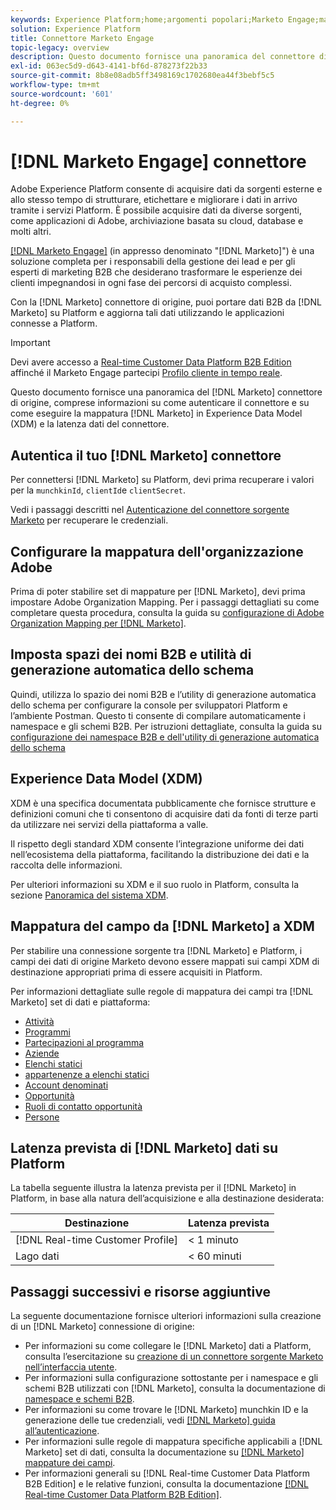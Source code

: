 ```yaml
---
keywords: Experience Platform;home;argomenti popolari;Marketo Engage;marketing da coinvolgere;marketo
solution: Experience Platform
title: Connettore Marketo Engage
topic-legacy: overview
description: Questo documento fornisce una panoramica del connettore di origine del Marketo Engage, con informazioni sull’autenticazione, la mappatura e la latenza dei dati.
exl-id: 063ec5d9-d643-4141-bf6d-878273f22b33
source-git-commit: 8b8e08adb5ff3498169c1702680ea44f3bebf5c5
workflow-type: tm+mt
source-wordcount: '601'
ht-degree: 0%

---
```


# [!DNL Marketo Engage] connettore

Adobe Experience Platform consente di acquisire dati da sorgenti esterne e allo stesso tempo di strutturare, etichettare e migliorare i dati in arrivo tramite i servizi Platform. È possibile acquisire dati da diverse sorgenti, come applicazioni di Adobe, archiviazione basata su cloud, database e molti altri.

[[!DNL Marketo Engage]](https://www.marketo.com/software/) (in appresso denominato &quot;[!DNL Marketo]&quot;) è una soluzione completa per i responsabili della gestione dei lead e per gli esperti di marketing B2B che desiderano trasformare le esperienze dei clienti impegnandosi in ogni fase dei percorsi di acquisto complessi.

Con la [!DNL Marketo] connettore di origine, puoi portare dati B2B da [!DNL Marketo] su Platform e aggiorna tali dati utilizzando le applicazioni connesse a Platform.

>[!IMPORTANT]
>
>Devi avere accesso a [Real-time Customer Data Platform B2B Edition](../../../../rtcdp/b2b-overview.md) affinché il Marketo Engage partecipi [Profilo cliente in tempo reale](../../../../profile/home.md).

Questo documento fornisce una panoramica del [!DNL Marketo] connettore di origine, comprese informazioni su come autenticare il connettore e su come eseguire la mappatura [!DNL Marketo] in Experience Data Model (XDM) e la latenza dati del connettore.

## Autentica il tuo [!DNL Marketo] connettore

Per connettersi [!DNL Marketo] su Platform, devi prima recuperare i valori per la `munchkinId`, `clientId`e `clientSecret`.

Vedi i passaggi descritti nel [Autenticazione del connettore sorgente Marketo](./marketo-auth.md) per recuperare le credenziali.

## Configurare la mappatura dell&#39;organizzazione Adobe

Prima di poter stabilire set di mappature per [!DNL Marketo], devi prima impostare Adobe Organization Mapping. Per i passaggi dettagliati su come completare questa procedura, consulta la guida su [configurazione di Adobe Organization Mapping per [!DNL Marketo]](https://experienceleague.adobe.com/docs/marketo/using/product-docs/core-marketo-concepts/miscellaneous/set-up-adobe-organization-mapping.html).

## Imposta spazi dei nomi B2B e utilità di generazione automatica dello schema

Quindi, utilizza lo spazio dei nomi B2B e l’utility di generazione automatica dello schema per configurare la console per sviluppatori Platform e l’ambiente Postman. Questo ti consente di compilare automaticamente i namespace e gli schemi B2B. Per istruzioni dettagliate, consulta la guida su [configurazione dei namespace B2B e dell&#39;utility di generazione automatica dello schema](./marketo-namespaces.md)

## Experience Data Model (XDM)

XDM è una specifica documentata pubblicamente che fornisce strutture e definizioni comuni che ti consentono di acquisire dati da fonti di terze parti da utilizzare nei servizi della piattaforma a valle.

Il rispetto degli standard XDM consente l’integrazione uniforme dei dati nell’ecosistema della piattaforma, facilitando la distribuzione dei dati e la raccolta delle informazioni.

Per ulteriori informazioni su XDM e il suo ruolo in Platform, consulta la sezione [Panoramica del sistema XDM](../../../../xdm/home.md).

## Mappatura del campo da [!DNL Marketo] a XDM

Per stabilire una connessione sorgente tra [!DNL Marketo] e Platform, i campi dei dati di origine Marketo devono essere mappati sui campi XDM di destinazione appropriati prima di essere acquisiti in Platform.

Per informazioni dettagliate sulle regole di mappatura dei campi tra [!DNL Marketo] set di dati e piattaforma:

* [Attività](../mapping/marketo.md#activities)
* [Programmi](../mapping/marketo.md#programs)
* [Partecipazioni al programma](../mapping/marketo.md#program-memberships)
* [Aziende](../mapping/marketo.md#companies)
* [Elenchi statici](../mapping/marketo.md#static-lists)
* [appartenenze a elenchi statici](../mapping/marketo.md#static-list-memberships)
* [Account denominati](../mapping/marketo.md#named-accounts)
* [Opportunità](../mapping/marketo.md#opportunities)
* [Ruoli di contatto opportunità](../mapping/marketo.md#opportunity-contact-roles)
* [Persone](../mapping/marketo.md#persons)

## Latenza prevista di [!DNL Marketo] dati su Platform

La tabella seguente illustra la latenza prevista per il [!DNL Marketo] in Platform, in base alla natura dell’acquisizione e alla destinazione desiderata:

| Destinazione | Latenza prevista |
| ----------- | ---------------- |
| [!DNL Real-time Customer Profile] | &lt; 1 minuto |
| Lago dati | &lt; 60 minuti |

## Passaggi successivi e risorse aggiuntive

La seguente documentazione fornisce ulteriori informazioni sulla creazione di un [!DNL Marketo] connessione di origine:

* Per informazioni su come collegare le [!DNL Marketo] dati a Platform, consulta l’esercitazione su [creazione di un connettore sorgente Marketo nell’interfaccia utente](../../../tutorials/ui/create/adobe-applications/marketo.md).
* Per informazioni sulla configurazione sottostante per i namespace e gli schemi B2B utilizzati con [!DNL Marketo], consulta la documentazione di [namespace e schemi B2B](./marketo-namespaces.md).
* Per informazioni su come trovare le [!DNL Marketo] munchkin ID e la generazione delle tue credenziali, vedi [[!DNL Marketo] guida all’autenticazione](./marketo-auth.md).
* Per informazioni sulle regole di mappatura specifiche applicabili a [!DNL Marketo] set di dati, consulta la documentazione su [[!DNL Marketo] mappature dei campi](../mapping/marketo.md).
* Per informazioni generali su [!DNL Real-time Customer Data Platform B2B Edition] e le relative funzioni, consulta la documentazione [[!DNL Real-time Customer Data Platform B2B Edition]](../../../../rtcdp/b2b-overview.md).
